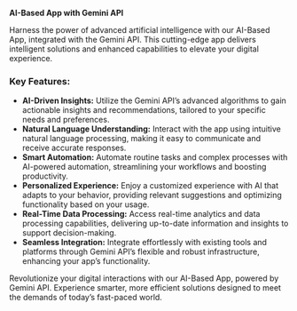 **AI-Based App with Gemini API**

Harness the power of advanced artificial intelligence with our AI-Based App, integrated with the Gemini API. This cutting-edge app delivers intelligent solutions and enhanced capabilities to elevate your digital experience.

### Key Features:

- **AI-Driven Insights:** Utilize the Gemini API’s advanced algorithms to gain actionable insights and recommendations, tailored to your specific needs and preferences.
- **Natural Language Understanding:** Interact with the app using intuitive natural language processing, making it easy to communicate and receive accurate responses.
- **Smart Automation:** Automate routine tasks and complex processes with AI-powered automation, streamlining your workflows and boosting productivity.
- **Personalized Experience:** Enjoy a customized experience with AI that adapts to your behavior, providing relevant suggestions and optimizing functionality based on your usage.
- **Real-Time Data Processing:** Access real-time analytics and data processing capabilities, delivering up-to-date information and insights to support decision-making.
- **Seamless Integration:** Integrate effortlessly with existing tools and platforms through Gemini API’s flexible and robust infrastructure, enhancing your app’s functionality.

Revolutionize your digital interactions with our AI-Based App, powered by Gemini API. Experience smarter, more efficient solutions designed to meet the demands of today’s fast-paced world.
